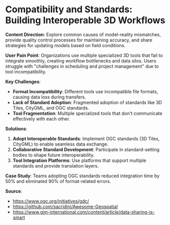 # Compatibility and Standards: Building Interoperable 3D Workflows

**Content Direction**: Explore common causes of model-reality mismatches, provide quality control processes for maintaining accuracy, and share strategies for updating models based on field conditions.

**User Pain Point**: Organizations use multiple specialized 3D tools that fail to integrate smoothly, creating workflow bottlenecks and data silos. Users struggle with "challenges in scheduling and project management" due to tool incompatibility.

**Key Challenges**:
- **Format Incompatibility**: Different tools use incompatible file formats, causing data loss during transfers.
- **Lack of Standard Adoption**: Fragmented adoption of standards like 3D Tiles, CityGML, and OGC standards.
- **Tool Fragmentation**: Multiple specialized tools that don't communicate effectively with each other.

**Solutions**:
1. **Adopt Interoperable Standards**: Implement OGC standards (3D Tiles, CityGML) to enable seamless data exchange.
2. **Collaborative Standard Development**: Participate in standard-setting bodies to shape future interoperability.
3. **Tool Integration Platforms**: Use platforms that support multiple standards and provide translation layers.

**Case Study**: Teams adopting OGC standards reduced integration time by 50% and eliminated 90% of format-related errors.

**Source**: 
- https://www.ogc.org/initiatives/gdc/
- https://github.com/sacridini/Awesome-Geospatial
- https://www.gim-international.com/content/article/data-sharing-is-smart
